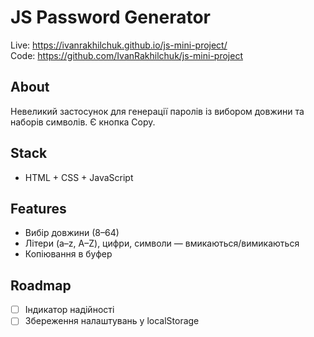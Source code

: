 # JS Password Generator

Live: https://ivanrakhilchuk.github.io/js-mini-project/  
Code: https://github.com/IvanRakhilchuk/js-mini-project

## About
Невеликий застосунок для генерації паролів із вибором довжини та наборів символів. Є кнопка Copy.

## Stack
- HTML + CSS + JavaScript

## Features
- Вибір довжини (8–64)
- Літери (a–z, A–Z), цифри, символи — вмикаються/вимикаються
- Копіювання в буфер

## Roadmap
- [ ] Індикатор надійності
- [ ] Збереження налаштувань у localStorage
